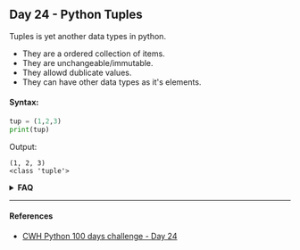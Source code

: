 ## Day 24 - Python Tuples

Tuples is yet another data types in python.
- They are a ordered collection of items.
- They are unchangeable/immutable.
- They allowd dublicate values.
- They can have other data types as it's elements.



#### Syntax: 

```python
tup = (1,2,3)
print(tup)
```

Output:
```shell
(1, 2, 3)
<class 'tuple'>
```

<details>
<summary><strong>FAQ</strong></summary>

- What is ordered data type?

They are those data types that can be indexed. Some examples include tuple, string, lists, ..

- What is immutable data type?

They are those data types whose values cannot be changed once it is initialized.
</details>


---

#### References

- [CWH Python 100 days challenge - Day 24](https://youtu.be/PipsOUDKrVk)